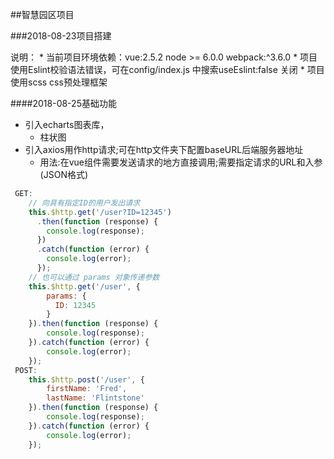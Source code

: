##智慧园区项目

###2018-08-23项目搭建  

说明：
	* 当前项目环境依赖：vue:2.5.2  node >= 6.0.0  webpack:^3.6.0
	* 项目使用Eslint校验语法错误，可在config/index.js 中搜索useEslint:false 关闭
	* 项目使用scss css预处理框架

####2018-08-25基础功能  

* 引入echarts图表库，
  * 柱状图
* 引入axios用作http请求;可在http文件夹下配置baseURL后端服务器地址
  * 用法:在vue组件需要发送请求的地方直接调用;需要指定请求的URL和入参(JSON格式)
```javascript
 GET:
	// 向具有指定ID的用户发出请求
	this.$http.get('/user?ID=12345')
	  .then(function (response) {
	    console.log(response);
	  })
	  .catch(function (error) {
	    console.log(error);
	  });
	// 也可以通过 params 对象传递参数
	this.$http.get('/user', {
	    params: {
	      ID: 12345
	    }
	}).then(function (response) {
	    console.log(response);
	}).catch(function (error) {
	    console.log(error);
	});
 POST:
 	this.$http.post('/user', {
	    firstName: 'Fred',
	    lastName: 'Flintstone'
	}).then(function (response) {
    	console.log(response);
  	}).catch(function (error) {
    	console.log(error);
  	});
```
